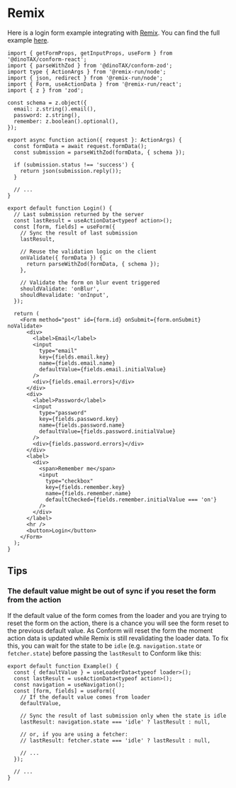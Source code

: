 # Remix

Here is a login form example integrating with [Remix](https://remix.run/). You can find the full example [here](../../examples/remix).

```tsx
import { getFormProps, getInputProps, useForm } from '@dinoTAX/conform-react';
import { parseWithZod } from '@dinoTAX/conform-zod';
import type { ActionArgs } from '@remix-run/node';
import { json, redirect } from '@remix-run/node';
import { Form, useActionData } from '@remix-run/react';
import { z } from 'zod';

const schema = z.object({
  email: z.string().email(),
  password: z.string(),
  remember: z.boolean().optional(),
});

export async function action({ request }: ActionArgs) {
  const formData = await request.formData();
  const submission = parseWithZod(formData, { schema });

  if (submission.status !== 'success') {
    return json(submission.reply());
  }

  // ...
}

export default function Login() {
  // Last submission returned by the server
  const lastResult = useActionData<typeof action>();
  const [form, fields] = useForm({
    // Sync the result of last submission
    lastResult,

    // Reuse the validation logic on the client
    onValidate({ formData }) {
      return parseWithZod(formData, { schema });
    },

    // Validate the form on blur event triggered
    shouldValidate: 'onBlur',
    shouldRevalidate: 'onInput',
  });

  return (
    <Form method="post" id={form.id} onSubmit={form.onSubmit} noValidate>
      <div>
        <label>Email</label>
        <input
          type="email"
          key={fields.email.key}
          name={fields.email.name}
          defaultValue={fields.email.initialValue}
        />
        <div>{fields.email.errors}</div>
      </div>
      <div>
        <label>Password</label>
        <input
          type="password"
          key={fields.password.key}
          name={fields.password.name}
          defaultValue={fields.password.initialValue}
        />
        <div>{fields.password.errors}</div>
      </div>
      <label>
        <div>
          <span>Remember me</span>
          <input
            type="checkbox"
            key={fields.remember.key}
            name={fields.remember.name}
            defaultChecked={fields.remember.initialValue === 'on'}
          />
        </div>
      </label>
      <hr />
      <button>Login</button>
    </Form>
  );
}
```

## Tips

### The default value might be out of sync if you reset the form from the action

If the default value of the form comes from the loader and you are trying to reset the form on the action, there is a chance you will see the form reset to the previous default value. As Conform will reset the form the moment action data is updated while Remix is still revalidating the loader data. To fix this, you can wait for the state to be `idle` (e.g. `navigation.state` or `fetcher.state`) before passing the `lastResult` to Conform like this:

```tsx
export default function Example() {
  const { defaultValue } = useLoaderData<typeof loader>();
  const lastResult = useActionData<typeof action>();
  const navigation = useNavigation();
  const [form, fields] = useForm({
    // If the default value comes from loader
    defaultValue,

    // Sync the result of last submission only when the state is idle
    lastResult: navigation.state === 'idle' ? lastResult : null,

    // or, if you are using a fetcher:
    // lastResult: fetcher.state === 'idle' ? lastResult : null,

    // ...
  });

  // ...
}
```
